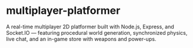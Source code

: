 # multiplayer-platformer
A real-time multiplayer 2D platformer built with Node.js, Express, and Socket.IO — featuring procedural world generation, synchronized physics, live chat, and an in-game store with weapons and power-ups.
